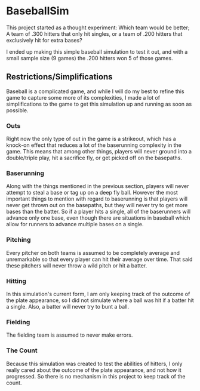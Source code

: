 # BaseballSim

This project started as a thought experiment: 
Which team would be better; A team of .300 hitters that only hit singles, or a team of .200 hitters that exclusively hit for extra bases?

I ended up making this simple baseball simulation to test it out, and with a small sample size (9 games) the .200 hitters won 5 of those games.

## Restrictions/Simplifications

Baseball is a complicated game, and while I will do my best to refine this game to capture some more of its complexities, I made a lot of simplifications to the game to get this simulation up and running as soon as possible.

### Outs

Right now the only type of out in the game is a strikeout, which has a knock-on effect that reduces a lot of the baserunning complexity in the game. This means that among other things, players will never ground into a double/triple play, hit a sacrifice fly, or get picked off on the basepaths.

### Baserunning

Along with the things mentioned in the previous section, players will never attempt to steal a base or tag up on a deep fly ball. However the most important things to mention with regard to baserunning is that players will never get thrown out on the basepaths, but they will never try to get more bases than the batter. So if a player hits a single, all of the baserunners will advance only one base, even though there are situations in baseball which allow for runners to advance multiple bases on a single.

### Pitching

Every pitcher on both teams is assumed to be completely average and unremarkable so that every player can hit their average over time. That said these pitchers will never throw a wild pitch or hit a batter.

### Hitting

In this simulation's current form, I am only keeping track of the outcome of the plate appearance, so I did not simulate where a ball was hit if a batter hit a single. Also, a batter will never try to bunt a ball.

### Fielding

The fielding team is assumed to never make errors.

### The Count

Because this simulation was created to test the abilities of hitters, I only really cared about the outcome of the plate appearance, and not how it progressed. So there is no mechanism in this project to keep track of the count.
